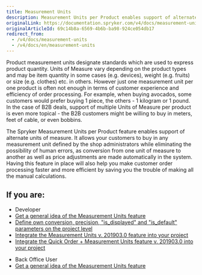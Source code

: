 ```yaml
---
title: Measurement Units
description: Measurement Units per Product enables support of alternate units of measure, so customers can buy in a measurement unit defined by shop administrators.
originalLink: https://documentation.spryker.com/v4/docs/measurement-units
originalArticleId: 69c14b8a-6569-4b6b-ba98-924ce054db17
redirect_from:
  - /v4/docs/measurement-units
  - /v4/docs/en/measurement-units
---
```


Product measurement units designate standards which are used to express product quantity. Units of Measure vary depending on the product types and may be item quantity in some cases (e.g. devices), weight (e.g. fruits) or size (e.g. clothes) etc. in others. However just one measurement unit per one product is often not enough in terms of customer experience and efficiency of order processing. For example, when buying avocados, some customers would prefer buying 1 piece, the others - 1 kilogram or 1 pound. In the case of B2B deals, support of multiple Units of Measure per product is even more topical - the B2B customers might be willing to buy in meters, feet of cable, or even bobbins.

The Spryker Measurement Units per Product feature enables support of alternate units of measure. It allows your customers to buy in any measurement unit defined by the shop administrators while eliminating the possibility of human errors, as conversion from one unit of measure to another as well as price adjustments are made automatically in the system. Having this feature in place will also help you make customer order processing faster and more efficient by saving you the trouble of making all the manual calculations.

## If you are:

<div class="mr-container">
    <div class="mr-list-container">
        <!-- col1 -->
        <div class="mr-col">
            <ul class="mr-list mr-list-green">
                <li class="mr-title">Developer</li>
                <li><a href="https://documentation.spryker.com/v4/docs/measurement-units-feature-overview" class="mr-link">Get a general idea of the Measurement Units feature</a></li>
                <li><a href="https://documentation.spryker.com/v4/docs/measurement-units-feature-overview" class="mr-link">Define own conversion, precision, "is_displayed" and "is_default" parameters on the project level</a></li>
                <li><a href="https://documentation.spryker.com/v4/docs/product-measurement-units-feature-integration-201903" class="mr-link">Integrate the Measurement Units v. 201903.0 feature into your project</a></li>
                <li><a href="https://documentation.spryker.com/v4/docs/quick-order-measurement-units-feature-integration-201903" class="mr-link">Integrate the Quick Order + Measurement Units feature v. 201903.0 into your project</a></li>
            </ul>
        </div>
        <!-- col2 -->
        <div class="mr-col">
            <ul class="mr-list mr-list-blue">
                <li class="mr-title"> Back Office User</li>
                <li><a href="https://documentation.spryker.com/v4/docs/measurement-units-feature-overview" class="mr-link">Get a general idea of the Measurement Units feature</a></li>
              <!--  <li><a href="#" class="mr-link">Set base and sales units for products</a></li>
                <li><a href="#" class="mr-link">Set quantity restrictions for products</a></li> -->
            </ul>
        </div>
    </div>
</div>
